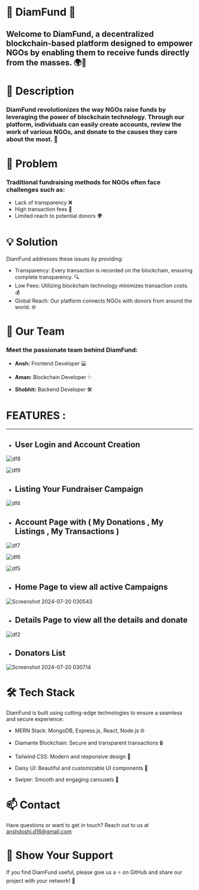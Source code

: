 # 🌟 DiamFund 🌟

## Welcome to DiamFund, a decentralized blockchain-based platform designed to empower NGOs by enabling them to receive funds directly from the masses. 🌍💖

# 📝 Description
### DiamFund revolutionizes the way NGOs raise funds by leveraging the power of blockchain technology. Through our platform, individuals can easily create accounts, review the work of various NGOs, and donate to   the causes they care about the most. 🚀

# 🚨 Problem
### Traditional fundraising methods for NGOs often face challenges such as:

* Lack of transparency ❌
* High transaction fees 💸
* Limited reach to potential donors 🌍

# 💡 Solution
DiamFund addresses these issues by providing:

* Transparency: Every transaction is recorded on the blockchain, ensuring complete transparency. 🔍
* Low Fees: Utilizing blockchain technology minimizes transaction costs. 💰
* Global Reach: Our platform connects NGOs with donors from around the world. 🌐

# 💼 Our Team
### Meet the passionate team behind DiamFund:


* **Ansh:** Frontend Developer  💻
  
* **Aman:** Blockchain Developer ✨
  
* **Shobhit:** Backend Developer 🛠


# FEATURES :
---
* ## **User Login and Account Creation**

![df8](https://github.com/user-attachments/assets/9fe9a621-4fae-4cb8-8542-01ea3bbaaa66)

![df9](https://github.com/user-attachments/assets/18ba4c22-fcae-4227-b9b2-aa398d4646ef)

* ## **Listing Your Fundraiser Campaign**

![df4](https://github.com/user-attachments/assets/f42a8cb5-869b-4786-a061-6693f4b68c8f)



* ## **Account Page with ( My Donations , My Listings , My Transactions )**


![df7](https://github.com/user-attachments/assets/d5d16d53-f74d-4911-a8b0-7b3738fc82e5)

![df6](https://github.com/user-attachments/assets/8956c404-4fee-474d-9439-3fab7bb50c13)

![df5](https://github.com/user-attachments/assets/da945497-f458-4e54-94a6-91cb31288621)



* ## **Home Page to view all active Campaigns**

![Screenshot 2024-07-20 030543](https://github.com/user-attachments/assets/cb2c83de-9637-472d-94be-43d6ef5e1b3a)


* ## **Details Page to view all the details and donate**

![df2](https://github.com/user-attachments/assets/8b9b601d-5ef5-4f60-b6a7-e1ca1612d5db)

* ## **Donators List**
![Screenshot 2024-07-20 030714](https://github.com/user-attachments/assets/4b98a37e-1a27-484b-a0e9-0fb045d67dc4)


# 🛠️ Tech Stack
DiamFund is built using cutting-edge technologies to ensure a seamless and secure experience:


* MERN Stack: MongoDB, Express.js, React, Node.js 🌐
  
* Diamante Blockchain: Secure and transparent transactions 🔒
  
* Tailwind CSS: Modern and responsive design 🎨
  
* Daisy UI: Beautiful and customizable UI components 💎
  
* Swiper: Smooth and engaging carousels 📜

  

# 📫 Contact
Have questions or want to get in touch? Reach out to us at anshdoshi.d16@gmail.com

# 🌟 Show Your Support
If you find DiamFund useful, please give us a ⭐ on GitHub and share our project with your network! 🤝
